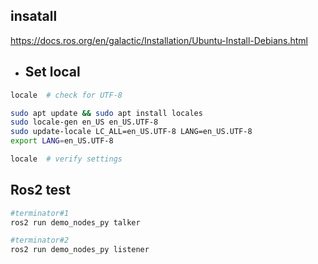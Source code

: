 ## insatall
https://docs.ros.org/en/galactic/Installation/Ubuntu-Install-Debians.html

* Set local
  --------
```bash
locale  # check for UTF-8

sudo apt update && sudo apt install locales
sudo locale-gen en_US en_US.UTF-8
sudo update-locale LC_ALL=en_US.UTF-8 LANG=en_US.UTF-8
export LANG=en_US.UTF-8

locale  # verify settings


```

## Ros2 test
```bash
#terminator#1
ros2 run demo_nodes_py talker

#terminator#2
ros2 run demo_nodes_py listener 
```
